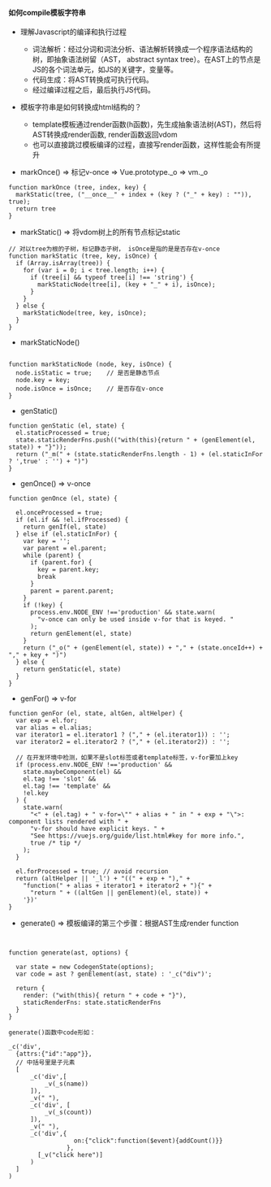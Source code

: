 #### 如何compile模板字符串
* 理解Javascript的编译和执行过程
  * 词法解析：经过分词和词法分析、语法解析转换成一个程序语法结构的树，即抽象语法树留（AST， abstract syntax tree）。在AST上的节点是JS的各个词法单元，如JS的关键字，变量等。
  * 代码生成：将AST转换成可执行代码。
  * 经过编译过程之后，最后执行JS代码。

* 模板字符串是如何转换成html结构的？
  * template模板通过render函数(h函数)，先生成抽象语法树(AST)，然后将AST转换成render函数, render函数返回vdom
  * 也可以直接跳过模板编译的过程，直接写render函数，这样性能会有所提升

* markOnce() => 标记v-once => Vue.prototype._o => vm._o

```
function markOnce (tree, index, key) {
  markStatic(tree, ("__once__" + index + (key ? ("_" + key) : "")), true);
  return tree
}
```

* markStatic() => 将vdom树上的所有节点标记static
```
// 对以tree为根的子树，标记静态子树， isOnce是指的是是否存在v-once
function markStatic (tree, key, isOnce) {
  if (Array.isArray(tree)) {
    for (var i = 0; i < tree.length; i++) {
      if (tree[i] && typeof tree[i] !== 'string') {
        markStaticNode(tree[i], (key + "_" + i), isOnce);
      }
    }
  } else {
    markStaticNode(tree, key, isOnce);
  }
}
```

* markStaticNode()

```

function markStaticNode (node, key, isOnce) {
  node.isStatic = true;    // 是否是静态节点
  node.key = key;
  node.isOnce = isOnce;    // 是否存在v-once
}

```

* genStatic()

```
function genStatic (el, state) {
  el.staticProcessed = true;
  state.staticRenderFns.push(("with(this){return " + (genElement(el, state)) + "}"));
  return ("_m(" + (state.staticRenderFns.length - 1) + (el.staticInFor ? ',true' : '') + ")")
}
```

* genOnce()  =>  v-once

```
function genOnce (el, state) {

  el.onceProcessed = true;
  if (el.if && !el.ifProcessed) {
    return genIf(el, state)
  } else if (el.staticInFor) {
    var key = '';
    var parent = el.parent;
    while (parent) {
      if (parent.for) {
        key = parent.key;
        break
      }
      parent = parent.parent;
    }
    if (!key) {
      process.env.NODE_ENV !=='production' && state.warn(
        "v-once can only be used inside v-for that is keyed. "
      );
      return genElement(el, state)
    }
    return ("_o(" + (genElement(el, state)) + "," + (state.onceId++) + "," + key + ")")
  } else {
    return genStatic(el, state)
  }
}
```

* genFor()  =>  v-for
```
function genFor (el, state, altGen, altHelper) {
  var exp = el.for;
  var alias = el.alias;
  var iterator1 = el.iterator1 ? ("," + (el.iterator1)) : '';
  var iterator2 = el.iterator2 ? ("," + (el.iterator2)) : '';

  // 在开发环境中检测，如果不是slot标签或者template标签，v-for要加上key
  if (process.env.NODE_ENV !=='production' &&
    state.maybeComponent(el) &&
    el.tag !== 'slot' &&
    el.tag !== 'template' &&
    !el.key
  ) {
    state.warn(
      "<" + (el.tag) + " v-for=\"" + alias + " in " + exp + "\">: component lists rendered with " +
      "v-for should have explicit keys. " +
      "See https://vuejs.org/guide/list.html#key for more info.",
      true /* tip */
    );
  }

  el.forProcessed = true; // avoid recursion
  return (altHelper || '_l') + "((" + exp + ")," +
    "function(" + alias + iterator1 + iterator2 + "){" +
      "return " + ((altGen || genElement)(el, state)) +
    '})'
}
```

* generate() => 模板编译的第三个步骤：根据AST生成render function

```


function generate(ast, options) {

  var state = new CodegenState(options);
  var code = ast ? genElement(ast, state) : '_c("div")';
  
  return {
    render: ("with(this){ return " + code + "}"),
    staticRenderFns: state.staticRenderFns
  }
}

```

```
generate()函数中code形如：

_c('div',
  {attrs:{"id":"app"}},
  // 中括号里是子元素
  [
      _c('div',[
          _v(_s(name))
      ]),
      _v(" "),
      _c('div', [
          _v(_s(count))
      ]),
      _v(" "),
      _c('div',{
                  on:{"click":function($event){addCount()}}
                },
        [_v("click here")]
      )
  ]
)
```
